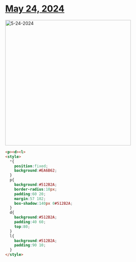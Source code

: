 # [May 24, 2024](https://cssbattle.dev/play/xZLQ2qYciR4FZvD1GJ5Y)

<img src="https://firebasestorage.googleapis.com/v0/b/cssbattleapp.appspot.com/o/user%2Fummd3POvEDfFyeFvVdOMG3OOrwE2%2Ftargets%2Ftarget_Z8QoqN4@2x.png?alt=media" width="400" alt="5-24-2024" />

```html
<p><d><l>
<style>
  *{
    position:fixed;
    background:#EA6B62;
  }
  p{
    background:#512B2A;
    border-radius:10px;
    padding:60 20;
    margin:57 102;
    box-shadow:140px 0#512B2A;
  }
  d{
    background:#512B2A;
    padding:40 60;
    top:80;
  }
  l{
    background:#512B2A;
    padding:90 10;
  }
</style>
```
